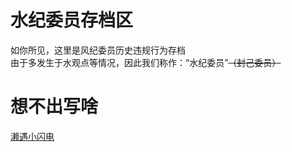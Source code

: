 # 水纪委员存档区
如你所见，这里是风纪委员历史违规行为存档<br>
由于多发生于水观点等情况，因此我们称作：“水纪委员”~~（封己委员）~~

# 想不出写啥
[濑遇小闪电](https://qg46.github.io/bilibili/waterjudge/1)
